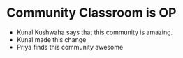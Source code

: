 # Community Classroom is OP

- Kunal Kushwaha says that this community is amazing.
- Kunal made this change
- Priya finds this community awesome
